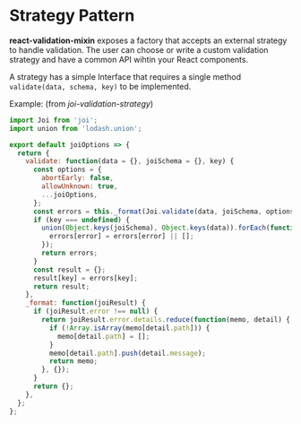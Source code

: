 # Strategy Pattern

__react-validation-mixin__ exposes a factory that accepts an external strategy to handle validation. The user can choose or write a custom validation strategy and have a common API wihtin your React components.

A strategy has a simple Interface that requires a single method `validate(data, schema, key)` to be implemented.

Example: (from _joi-validation-strategy_)

```javascript
import Joi from 'joi';
import union from 'lodash.union';

export default joiOptions => {
  return {
    validate: function(data = {}, joiSchema = {}, key) {
      const options = {
        abortEarly: false,
        allowUnknown: true,
        ...joiOptions,
      };
      const errors = this._format(Joi.validate(data, joiSchema, options));
      if (key === undefined) {
        union(Object.keys(joiSchema), Object.keys(data)).forEach(function(error) {
          errors[error] = errors[error] || [];
        });
        return errors;
      }
      const result = {};
      result[key] = errors[key];
      return result;
    },
    _format: function(joiResult) {
      if (joiResult.error !== null) {
        return joiResult.error.details.reduce(function(memo, detail) {
          if (!Array.isArray(memo[detail.path])) {
            memo[detail.path] = [];
          }
          memo[detail.path].push(detail.message);
          return memo;
        }, {});
      }
      return {};
    },
  };
};
```
